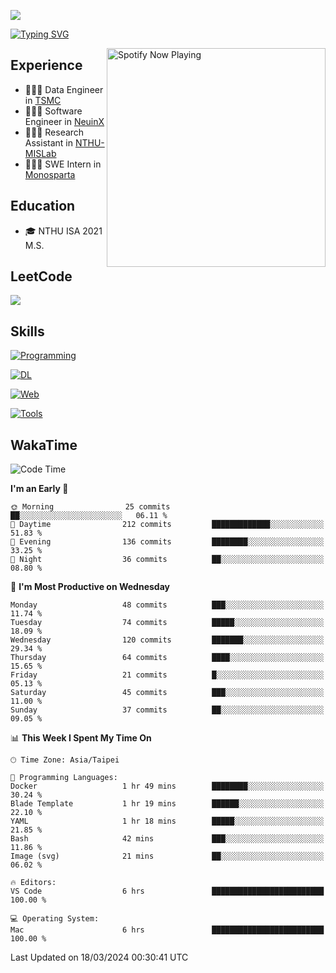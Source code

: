 ![](https://komarev.com/ghpvc/?username=peter0512lee&color=ff69b4)

[![Typing SVG](https://readme-typing-svg.herokuapp.com?color=F742BA&size=22&lines=Hi!+I'm+JYL)](https://git.io/typing-svg)

[<img src="https://spotify-now-playing.peter0512lee.vercel.app/api/spotify-playing" alt="Spotify Now Playing" width="350" align="right" />](https://open.spotify.com/user/21iyoswqgnkoe7peuesmqnhgy)

## Experience
- 🧑🏻‍💻 Data Engineer in [TSMC](https://www.tsmc.com/)
- 🧑🏻‍💻 Software Engineer in [NeuinX](https://neuinx.com/)
- 🧑🏻‍💻 Research Assistant in [NTHU-MISLab](https://mislab.cs.nthu.edu.tw/)
- 🧑🏻‍💻 SWE Intern in [Monosparta](https://monosparta.org/)

## Education
- 🎓 NTHU ISA 2021 M.S.

## LeetCode
![](https://leetcard.jacoblin.cool/peter0512lee?theme=dark&ext=contest)

## Skills
[![Programming](https://skillicons.dev/icons?i=py,cpp,js)](https://skillicons.dev)

[![DL](https://skillicons.dev/icons?i=pytorch,opencv,sklearn)](https://skillicons.dev)

[![Web](https://skillicons.dev/icons?i=html,css,react,tailwind,nodejs,vite,firebase,sqlite,mysql,mongodb)](https://skillicons.dev)

[![Tools](https://skillicons.dev/icons?i=git,github,githubactions,docker,kubernetes,linux,vscode,postman)](https://skillicons.dev)

<!--
<table><tr><td valign="top" width="50%">

<img src="https://github-readme-stats-sigma-five.vercel.app/api?username=peter0512lee&hide_border=true&show_icons=true&locale=en&layout=compact&theme=dracula" align="left" style="width: 100%" />

</td><td valign="top" width="50%">

<img src="https://github-readme-stats-sigma-five.vercel.app/api/top-langs?username=peter0512lee&hide_border=true&show_icons=true&locale=en&layout=compact&theme=dracula" align="left" style="width: 100%" />

</td></tr></table>  
-->

## WakaTime

<!--START_SECTION:waka-->
![Code Time](http://img.shields.io/badge/Code%20Time-1%2C080%20hrs%2050%20mins-blue)

**I'm an Early 🐤** 

```text
🌞 Morning                25 commits          ██░░░░░░░░░░░░░░░░░░░░░░░   06.11 % 
🌆 Daytime                212 commits         █████████████░░░░░░░░░░░░   51.83 % 
🌃 Evening                136 commits         ████████░░░░░░░░░░░░░░░░░   33.25 % 
🌙 Night                  36 commits          ██░░░░░░░░░░░░░░░░░░░░░░░   08.80 % 
```
📅 **I'm Most Productive on Wednesday** 

```text
Monday                   48 commits          ███░░░░░░░░░░░░░░░░░░░░░░   11.74 % 
Tuesday                  74 commits          █████░░░░░░░░░░░░░░░░░░░░   18.09 % 
Wednesday                120 commits         ███████░░░░░░░░░░░░░░░░░░   29.34 % 
Thursday                 64 commits          ████░░░░░░░░░░░░░░░░░░░░░   15.65 % 
Friday                   21 commits          █░░░░░░░░░░░░░░░░░░░░░░░░   05.13 % 
Saturday                 45 commits          ███░░░░░░░░░░░░░░░░░░░░░░   11.00 % 
Sunday                   37 commits          ██░░░░░░░░░░░░░░░░░░░░░░░   09.05 % 
```


📊 **This Week I Spent My Time On** 

```text
🕑︎ Time Zone: Asia/Taipei

💬 Programming Languages: 
Docker                   1 hr 49 mins        ████████░░░░░░░░░░░░░░░░░   30.24 % 
Blade Template           1 hr 19 mins        ██████░░░░░░░░░░░░░░░░░░░   22.10 % 
YAML                     1 hr 18 mins        █████░░░░░░░░░░░░░░░░░░░░   21.85 % 
Bash                     42 mins             ███░░░░░░░░░░░░░░░░░░░░░░   11.86 % 
Image (svg)              21 mins             ██░░░░░░░░░░░░░░░░░░░░░░░   06.02 % 

🔥 Editors: 
VS Code                  6 hrs               █████████████████████████   100.00 % 

💻 Operating System: 
Mac                      6 hrs               █████████████████████████   100.00 % 
```


 Last Updated on 18/03/2024 00:30:41 UTC
<!--END_SECTION:waka-->


<!--
**peter0512lee/peter0512lee** is a ✨ _special_ ✨ repository because its `README.md` (this file) appears on your GitHub profile.

